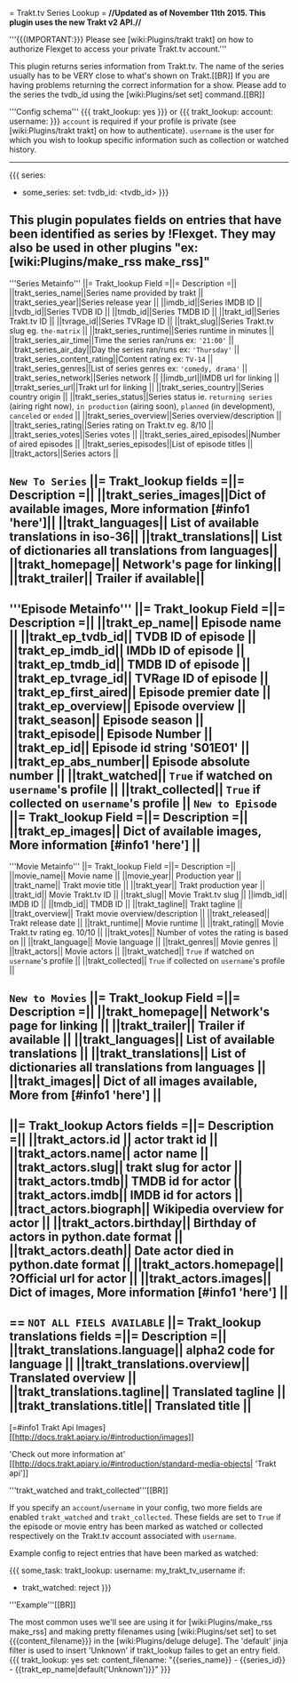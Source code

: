 = Trakt.tv Series Lookup =
**//Updated as of November 11th 2015. This plugin uses the new Trakt v2 API.//**

'''{{{IMPORTANT:}}} Please see [wiki:Plugins/trakt trakt] on how to authorize Flexget to access your private Trakt.tv account.'''

This plugin returns series information from Trakt.tv. The name of the series usually has to be VERY close to what's shown on Trakt.[[BR]]
If you are having problems returning the correct information for a show. Please add to the series the tvdb_id using the [wiki:Plugins/set set] command.[[BR]]

'''Config schema'''
{{{
trakt_lookup: yes
}}}
or
{{{
trakt_lookup:
   account: <flexget account name>
   username: <trakt username>
}}}
`account` is required if your profile is private (see [wiki:Plugins/trakt trakt] on how to authenticate). `username` is the user for which you wish to lookup specific information such as collection or watched history.

----

{{{
series:
  - some_series:
      set:
        tvdb_id: <tvdb_id>
}}}

This plugin populates fields on entries that have been identified as series by !Flexget. They may also be used in other plugins "ex:[wiki:Plugins/make_rss make_rss]"
----
'''Series Metainfo'''
||= Trakt_lookup Field =||= Description =||
||trakt_series_name||Series name provided by trakt ||
||trakt_series_year||Series release year ||
||imdb_id||Series IMDB ID ||
||tvdb_id||Series TVDB ID ||
||tmdb_id||Series TMDB ID ||
||trakt_id||Series Trakt.tv ID ||
||tvrage_id||Series TVRage ID ||
||trakt_slug||Series Trakt.tv slug eg. `the-matrix` ||
||trakt_series_runtime||Series runtime in minutes ||
||trakt_series_air_time||Time the series ran/runs ex: `'21:00'` ||
||trakt_series_air_day||Day the series ran/runs ex: `'Thursday'` ||
||trakt_series_content_rating||Content rating ex: `TV-14` ||
||trakt_series_genres||List of series genres ex: `'comedy, drama'` ||
||trakt_series_network||Series network ||
||imdb_url||IMDB url for linking ||
||trrakt_series_url||Trakt url for linking ||
||trakt_series_country||Series country origin ||
||trakt_series_status||Series status ie. `returning series` (airing right now), `in production` (airing soon), `planned` (in development), `canceled` or `ended` ||
||trakt_series_overview||Series overview/description ||
||trakt_series_rating||Series rating on Trakt.tv eg. 8/10 ||
||trakt_series_votes||Series votes ||
||trakt_series_aired_episodes||Number of aired episodes ||
||trakt_series_episodes||List of episode titles ||
||trakt_actors||Series actors ||

`New To Series`
||= Trakt_lookup fields =||= Description =||
||trakt_series_images||Dict of available images, More information [#info1 'here']||
||trakt_languages|| List of available translations in iso-36||
||trakt_translations|| List of dictionaries all translations from languages||
||trakt_homepage|| Network's page for linking||
||trakt_trailer|| Trailer if available||
----
'''Episode Metainfo'''
||= Trakt_lookup Field =||= Description =||
||trakt_ep_name|| Episode name ||
||trakt_ep_tvdb_id|| TVDB ID of episode ||
||trakt_ep_imdb_id|| IMDb ID of episode ||
||trakt_ep_tmdb_id|| TMDB ID of episode ||
||trakt_ep_tvrage_id|| TVRage ID of episode ||
||trakt_ep_first_aired|| Episode premier date ||
||trakt_ep_overview|| Episode overview ||
||trakt_season|| Episode season ||
||trakt_episode|| Episode Number ||
||trakt_ep_id|| Episode id string 'S01E01' ||
||trakt_ep_abs_number|| Episode absolute number ||
||trakt_watched|| `True` if watched on `username`'s profile ||
||trakt_collected|| `True` if collected on `username`'s profile ||
`New to Episode`
||= Trakt_lookup Field =||= Description =||
||trakt_ep_images|| Dict of available images, More information [#info1 'here'] ||
----
'''Movie Metainfo'''
||= Trakt_lookup Field =||= Description =||
||movie_name|| Movie name ||
||movie_year|| Production year ||
||trakt_name|| Trakt movie title ||
||trakt_year|| Trakt production year ||
||trakt_id|| Movie Trakt.tv ID ||
||trakt_slug|| Movie Trakt.tv slug ||
||imdb_id|| IMDB ID ||
||tmdb_id|| TMDB ID ||
||trakt_tagline|| Trakt tagline ||
||trakt_overview|| Trakt movie overview/description ||
||trakt_released|| Trakt release date ||
||trakt_runtime|| Movie runtime ||
||trakt_rating|| Movie Trakt.tv rating eg. 10/10 ||
||trakt_votes|| Number of votes the rating is based on ||
||trakt_language|| Movie language ||
||trakt_genres|| Movie genres ||
||trakt_actors|| Movie actors ||
||trakt_watched|| `True` if watched on `username`'s profile ||
||trakt_collected|| `True` if collected on `username`'s profile ||

`New to Movies`
||= Trakt_lookup Field =||= Description =||
||trakt_homepage|| Network's page for linking ||
||trakt_trailer|| Trailer if available ||
||trakt_languages|| List of available translations ||
||trakt_translations|| List of dictionaries all translations from languages ||
||trakt_images|| Dict of all images available, More from [#info1 'here'] ||
----
||= Trakt_lookup Actors fields =||= Description =||
||trakt_actors.id || actor trakt id ||
||trakt_actors.name|| actor name ||
||trakt_actors.slug|| trakt slug for actor ||
||trakt_actors.tmdb|| TMDB id for actor ||
||trakt_actors.imdb|| IMDB id for actors ||
||tract_actors.biograph|| Wikipedia overview for actor ||
||trakt_actors.birthday|| Birthday of actors in python.date format ||
||trakt_actors.death|| Date actor died in python.date format ||
||trakt_actors.homepage|| ?Official url for actor ||
||trakt_actors.images|| Dict of images, More information [#info1 'here'] ||
----
== `NOT ALL FIELS AVAILABLE`
||= Trakt_lookup translations fields =||= Description =||
||trakt_translations.language|| alpha2 code for language ||
||trakt_translations.overview|| Translated overview ||
||trakt_translations.tagline|| Translated tagline ||
||trakt_translations.title|| Translated title ||
----
[=#info1 Trakt Api Images][[http://docs.trakt.apiary.io/#introduction/images]]

'Check out more information at' [[http://docs.trakt.apiary.io/#introduction/standard-media-objects| 'Trakt api']]

'''trakt_watched and trakt_collected'''[[BR]]

If you specify an `account`/`username` in your config, two more fields are enabled `trakt_watched` and `trakt_collected`. These fields are set to `True` if the episode or movie entry has been marked as watched or collected respectively on the Trakt.tv account associated with `username`.

Example config to reject entries that have been marked as watched:

{{{
some_task:
  trakt_lookup:
    username: my_trakt_tv_username
  if:
   - trakt_watched: reject
}}}

'''Example'''[[BR]]

The most common uses we'll see are using it for [wiki:Plugins/make_rss make_rss] and making pretty filenames using [wiki:Plugins/set set] to set {{{content_filename}}} in the [wiki:Plugins/deluge deluge]. The 'default' jinja filter is used to insert 'Unknown' if trakt_lookup failes to get an entry field.
{{{
trakt_lookup: yes
set:
  content_filename: "{{series_name}} - {{series_id}} - {{trakt_ep_name|default('Unknown')}}"
}}}